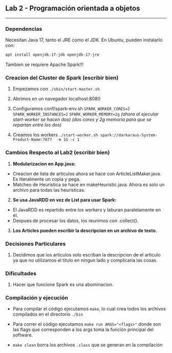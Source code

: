## Lab 2 - Programación orientada a objetos
---
### Dependencias

Necesitan Java 17, tanto el JRE como el JDK. En Ubuntu, pueden instalarlo con:

```bash
apt install openjdk-17-jdk openjdk-17-jre
```
Tambien se requiere Apache Spark!!!
### Creacion del Cluster de Spark (escribir bien)
1) Empezamos con
``
./sbin/start-master.sh
``

2) Abrimos en un navegador
localhost:8080

3) Configuramos conf/spark-env.sh
``
SPARK_WORKER_CORES=2
``
``
SPARK_WORKER_INSTANCES=2
``
``
SPARK_WORKER_MEMORY=2g
``
*(ahora al ejecutar start-worker se hacen dos)*
*(dos cores y 2g memoria para que se repartan entre los dos)*

4) Creamos los workers
``
./start-worker.sh spark://darkaraus-System-Product-Name:7077  -m 1G -c 1
``
### Cambios Respecto al Lab2 (escribir bien)
1) **Modularizacion en App.java:**
- Creacion de lista de articulos ahora se hace con ArticleListMaker.java. Es literalmente un copia y pega.
- Matcheo de Heuristica se hace en makeHeuristic.java. Ahora es solo un archivo para todas las heuristicas. 
2) **Se usa JavaRDD en vez de List para usar Spark:**
- El JavaRDD es repartido entre los workers y laburan paralelamente en el.
- Despues de procesar los datos, los reunimos con .collect().
3) **Los Articles pueden escribir la descripcion en un archivo de texto.**


### Decisiones Particulares
1) Decidimos que los articulos solo escriban la descripcion de el articulo ya que no utilizamos el titulo en ningun lado y complicaria las cosas.

### Dificultades
1) Hacer que funcione Spark es una abominacion. 

### Compilación y ejecución

- Para compilar el código ejecutamos `make`, lo cual crea todos los archivos compilados en el directorio `./bin`

- Para correr el código ejecutamos `make run ARGS="<flags>"` donde <flags> son las flags que corresponden a los args toma la función principal del software. 

- `make clean` borra los archivos `.class` que se generan en la compilación

